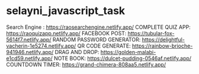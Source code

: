 # selayni_javascript_task
Search Engine :
https://raosearchengine.netlify.app/
COMPLETE QUIZ APP:
https://raoquizapp.netlify.app/
FACEBOOK POST:
https://tubular-fox-5614f7.netlify.app/
RANDOM PASSWORD GENERATOR:
https://delightful-vacherin-1e5274.netlify.app/
QR CODE GENERATE:
https://rainbow-brioche-941946.netlify.app/
DRAG AND DROP:
https://golden-malabi-e1cd59.netlify.app/
NOTE BOOK:
https://dulcet-pudding-0546af.netlify.app/
COUNTDOWN TIMER:
https://grand-chimera-808aa5.netlify.app/

